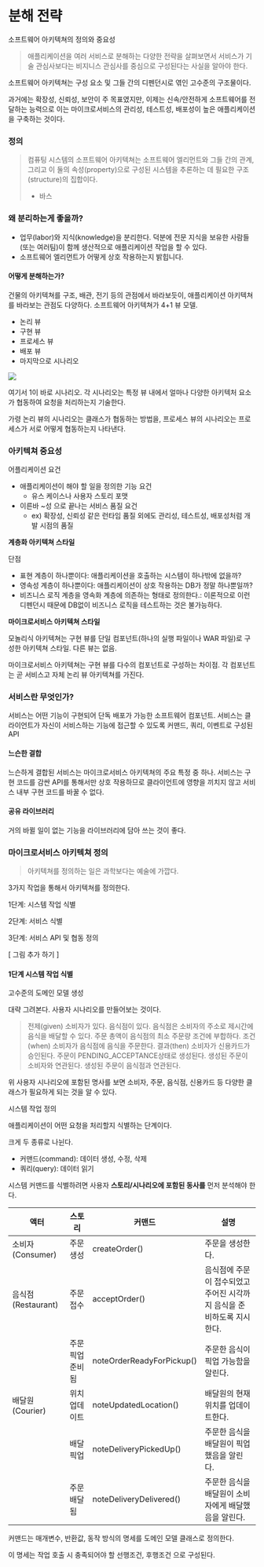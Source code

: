 # 분해 전략

소프트웨어 아키텍쳐의 정의와 중요성

> 애플리케이션을 여러 서비스로 분해하는 다양한 전략을 살펴보면서 서비스가 기술 관심사보다는 비지니스 관심사를 중심으로 구성된다는 사실을 알아야 한다.

소프트웨어 아키텍쳐는 구성 요소 및 그들 간의 디펜던시로 엮인 고수준의 구조물이다.

과거에는 확장성, 신뢰성, 보안이 주 목표였지만, 이제는 신속/안전하게 소프트웨어를 전달하는 능력으로 이는 마이크로서비스의 관리성, 테스트성, 배포성이 높은 애플리케이션을 구축하는 것이다.

### 정의

> 컴퓨팅 시스템의 소프트웨어 아키텍쳐는 소프트웨어 엘리먼트와 그들 간의 관계, 그리고 이 둘의 속성(property)으로 구성된 시스템을 추론하는 데 필요한 구조(structure)의 집합이다.
>  - 바스

### 왜 분리하는게 좋을까?

- 업무(labor)와 지식(knowledge)을 분리한다. 덕분에 전문 지식을 보유한 사람들(또는 여러팀)이 함께 생산적으로 애플리케이션 작업을 할 수 있다.
- 소프트웨어 엘리먼트가 어떻게 상호 작용하는지 밝힙니다.

#### 어떻게 분해하는가?

건물의 아키텍쳐를 구조, 배관, 전기 등의 관점에서 바라보듯이, 애플리케이션 아키텍쳐를 바라보는 관점도 다양하다.
 소프트웨어 아키텍쳐가 4+1 뷰 모델.

- 논리 뷰
- 구현 뷰
- 프로세스 뷰
- 배포 뷰
- 마지막으로 시나리오

![](https://tva1.sinaimg.cn/mw1024/e6c9d24egy1h44jfmqxouj21gc0o079k.jpg)

여기서 1이 바로 시나리오. 각 시나리오는 특정 뷰 내에서 얼마나 다양한 아키텍처 요소가 협동하여 요청을 처리하는지 기술한다.

가령 논리 뷰의 시나리오는 클래스가 협동하는 방법을, 프로세스 뷰의 시나리오는 프로세스가 서로 어떻게 협동하는지 나타낸다.

### 아키텍쳐 중요성

어플리케이션 요건

- 애플리케이션이 해야 할 일을 정의한 기능 요건
  - 유스 케이스나 사용자 스토리 포맷
- 이른바 ~성 으로 끝나는 서비스 품질 요건
  - ex) 확장성, 신뢰성 같은 런타임 품질 외에도 관리성, 테스트성, 배포성처럼 개발 시점의 품질


**계층화 아키텍쳐 스타일**

단점

- 표현 계층이 하나뿐이다: 애플리케이션을 호출하는 시스템이 하나밖에 없을까?
- 영속성 계층이 하나뿐이다: 애플리케이션이 상호 작용하는 DB가 정말 하나뿐일까?
- 비즈니스 로직 계층을 영속화 계층에 의존하는 형태로 정의한다.: 이론적으로 이런 디펜던시 때문에 DB없이 비즈니스 로직을 테스트하는 것은 불가능하다.

**마이크로서비스 아키텍쳐 스타일**

모놀리식 아키텍쳐는 구현 뷰를 단일 컴포넌트(하나의 실행 파일이나 WAR 파일)로 구성한 아키텍쳐 스타일. 다른 뷰는 없음.

마이크로서비스 아키텍쳐는 구현 뷰를 다수의 컴포넌트로 구성하는 차이점. 각 컴포넌트는 곧 서비스고 자체 논리 뷰 아키텍쳐를 가진다. 

### 서비스란 무엇인가?

서비스는 어떤 기능이 구현되어 단독 배포가 가능한 소프트웨어 컴포넌트. 서비스는 클라이언트가 자신이 서비스하는 기능에 접근할 수 있도록 커맨드, 쿼리, 이벤트로 구성된 API

#### 느슨한 결합

느슨하게 결합된 서비스는 마이크로서비스 아키텍쳐의 주요 특정 중 하나. 서비스는 구현 코드를 감싼 API를 통해서만 상호 작용하므로 클라이언트에 영향을 끼치지 않고 서비스 내부 구현 코드를 바꿀 수 없다.

#### 공유 라이브러리

 거의 바뀔 일이 없는 기능을 라이브러리에 담아 쓰는 것이 좋다.

### 마이크로서비스 아키텍쳐 정의

> 아키텍쳐를 정의하는 일은 과학보다는 예술에 가깝다.

3가지 작업을 통해서 아키텍쳐를 정의한다.

1단계: 시스템 작업 식별

2단계: 서비스 식별

3단계: 서비스 API 및 협동 정의

[ 그림 추가 하기 ]

#### 1단계 시스템 작업 식별

고수준의 도메인 모델 생성

대략 그려본다. 사용자 시나리오를 만들어보는 것이다.

> 전제(given)
>   소비자가 있다.
>   음식점이 있다.
>   음식점은 소비자의 주소로 제시간에 음식을 배달할 수 있다.
>   주문 총액이 음식점의 최소 주문량 조건에 부합하다.
> 조건(when)
>   소비자가 음식점에 음식을 주문한다.
> 결과(then)
>   소비자가 신용카드가 승인된다.
>   주문이 PENDING_ACCEPTANCE상태로 생성된다.
>   생성된 주문이 소비자와 연관된다.
>   생성된 주문이 음식점과 연관된다.

위 사용자 시나리오에 포함된 명사를 보면 소비자, 주문, 음식점, 신용카드 등 다양한 클래스가 필요하게 되는 것을 알 수 있다.


시스템 작업 정의

애플리케이션이 어떤 요청을 처리할지 식별하는 단계이다.

크게 두 종류로 나뉜다.
- 커맨드(command): 데이터 생성, 수정, 삭제
- 쿼리(query): 데이터 읽기

 시스템 커맨드를 식별하려면 사용자 **스토리/시나리오에 포함된 동사를** 먼저 분석해야 한다.

| 액터               | 스토리           | 커맨드                    | 설명                                                         |
| ------------------ | ---------------- | ------------------------- | ------------------------------------------------------------ |
| 소비자(Consumer)   | 주문 생성        | createOrder()             | 주문을 생성한다.                                             |
| 음식점(Restaurant) | 주문접수         | acceptOrder()             | 음식점에 주문이 접수되었고 주어진 시각까지 음식을 준비하도록 지시한다. |
|                    | 주문 픽업 준비됨 | noteOrderReadyForPickup() | 주문한 음식이 픽업 가능함을 알린다.                          |
| 배달원(Courier)    | 위치 업데이트    | noteUpdatedLocation()     | 배달원의 현재 위치를 업데이트한다.                           |
|                    | 배달 픽업        | noteDeliveryPickedUp()    | 주문한 음식을 배달원이 픽업했음을 알린다.                    |
|                    | 주문 배달됨      | noteDeliveryDelivered()   | 주문한 음식을 배달원이 소비자에게 배달했음을 알린다.         |



커맨드는 매개변수, 반환값, 동작 방식의 명세를 도메인 모델 클래스로 정의한다.

이 명세는 작업 호출 시 충족되어야 할 선행조건, 후행조건 으로 구성된다.




